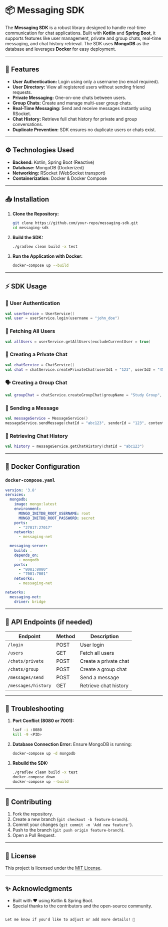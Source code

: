 # 📦 Messaging SDK

The **Messaging SDK** is a robust library designed to handle real-time communication for chat applications. Built with **Kotlin** and **Spring Boot**, it supports features like user management, private and group chats, real-time messaging, and chat history retrieval. The SDK uses **MongoDB** as the database and leverages **Docker** for easy deployment.

---

## 🚀 Features

- **User Authentication:** Login using only a username (no email required).
- **User Directory:** View all registered users without sending friend requests.
- **Private Messaging:** One-on-one chats between users.
- **Group Chats:** Create and manage multi-user group chats.
- **Real-Time Messaging:** Send and receive messages instantly using RSocket.
- **Chat History:** Retrieve full chat history for private and group conversations.
- **Duplicate Prevention:** SDK ensures no duplicate users or chats exist.

---

## ⚙️ Technologies Used

- **Backend:** Kotlin, Spring Boot (Reactive)
- **Database:** MongoDB (Dockerized)
- **Networking:** RSocket (WebSocket transport)
- **Containerization:** Docker & Docker Compose

---

## 📥 Installation

1. **Clone the Repository:**
   ```bash
   git clone https://github.com/your-repo/messaging-sdk.git
   cd messaging-sdk
   ```

2. **Build the SDK:**
   ```bash
   ./gradlew clean build -x test
   ```

3. **Run the Application with Docker:**
   ```bash
   docker-compose up --build
   ```

---

## ⚡ SDK Usage

### 🔐 **User Authentication**

```kotlin
val userService = UserService()
val user = userService.login(username = "john_doe")
```

### 👥 **Fetching All Users**

```kotlin
val allUsers = userService.getAllUsers(excludeCurrentUser = true)
```

### 💬 **Creating a Private Chat**

```kotlin
val chatService = ChatService()
val chat = chatService.createPrivateChat(userId1 = "123", userId2 = "456")
```

### 🗣️ **Creating a Group Chat**

```kotlin
val groupChat = chatService.createGroupChat(groupName = "Study Group", userIds = listOf("123", "456", "789"))
```

### 📩 **Sending a Message**

```kotlin
val messageService = MessageService()
messageService.sendMessage(chatId = "abc123", senderId = "123", content = "Hello, world!")
```

### 📜 **Retrieving Chat History**

```kotlin
val history = messageService.getChatHistory(chatId = "abc123")
```

---

## 🐳 Docker Configuration

### `docker-compose.yaml`
```yaml
version: '3.8'
services:
  mongodb:
    image: mongo:latest
    environment:
      MONGO_INITDB_ROOT_USERNAME: root
      MONGO_INITDB_ROOT_PASSWORD: secret
    ports:
      - "27017:27017"
    networks:
      - messaging-net

  messaging-server:
    build: .
    depends_on:
      - mongodb
    ports:
      - "8081:8080"
      - "7001:7001"
    networks:
      - messaging-net

networks:
  messaging-net:
    driver: bridge
```

---

## 📝 API Endpoints (if needed)

| Endpoint                | Method | Description                  |
| ----------------------- | ------ | ---------------------------- |
| `/login`                | POST   | User login                   |
| `/users`                | GET    | Fetch all users              |
| `/chats/private`        | POST   | Create a private chat        |
| `/chats/group`          | POST   | Create a group chat          |
| `/messages/send`        | POST   | Send a message               |
| `/messages/history`     | GET    | Retrieve chat history        |

---

## 🐛 Troubleshooting

1. **Port Conflict (8080 or 7001):**
   ```bash
   lsof -i :8080
   kill -9 <PID>
   ```

2. **Database Connection Error:**
   Ensure MongoDB is running:
   ```bash
   docker-compose up -d mongodb
   ```

3. **Rebuild the SDK:**
   ```bash
   ./gradlew clean build -x test
   docker-compose down
   docker-compose up --build
   ```

---

## 🤝 Contributing

1. Fork the repository.
2. Create a new branch (`git checkout -b feature-branch`).
3. Commit your changes (`git commit -m 'Add new feature'`).
4. Push to the branch (`git push origin feature-branch`).
5. Open a Pull Request.

---

## 📜 License

This project is licensed under the [MIT License](LICENSE).

---

## ✨ Acknowledgments

- Built with ❤️ using Kotlin & Spring Boot.
- Special thanks to the contributors and the open-source community.
```

Let me know if you'd like to adjust or add more details! 🚀

